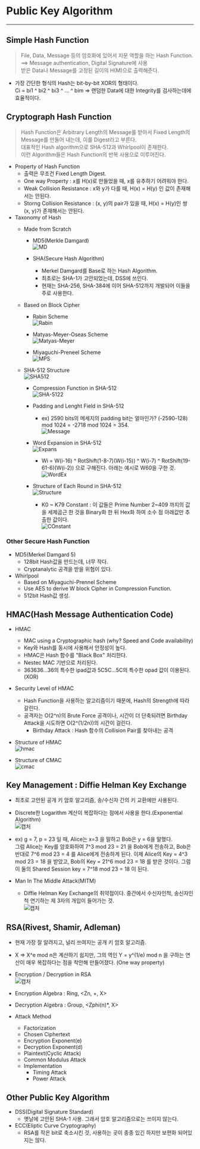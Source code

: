 # Public Key Algorithm
---
## Simple Hash Function
>File, Data, Message 등의 암호화에 있어서 지문 역할을 하는 Hash Function. ==> Message authentication, Digital Signature에 사용  
>받은 Data나 Message를 고정된 길이의 H(M)으로 출력해준다.  
- 가장 간단한 형식의 Hash는 bit-by-bit XOR의 형태이다.  
  Ci = bi1 ^ bi2 ^ bi3 ^ ... ^ bim => 랜덤한 Data에 대한 Integrity를 검사하는데에 효율적이다.

## Cryptograph Hash Function
> Hash Function은 Arbitrary Length의 Message를 받아서 Fixed Length의 Message를 만들어 내는데, 이를 Digest라고 부른다.  
> 대표적인 Hash algorithm으로 SHA-512과 Whirlpool이 존재한다.  
> 이런 Algorithm들은 Hash Function의 반복 사용으로 이루어진다.
- Property of Hash Function
  - 출력은 무조건 Fixed Length Digest.
  - One way Property : x를 H(x)로 만들었을 때, x를 유추하기 어려워야 한다.
  - Weak Collision Resistance : x와 y가 다를 때, H(x) = H(y) 인 값이 존재해서는 안된다.
  - Storng Collision Resistance : (x, y)의 pair가 있을 때, H(x) = H(y)인 쌍 (x, y)가 존재해서는 안된다.
- Taxonomy of Hash
  - Made from Scratch
    - MD5(Merkle Damgard)  
    ![MD](https://user-images.githubusercontent.com/71700079/119770178-d46bd100-bef6-11eb-9c43-0f676f4a5b5f.PNG)  

    - SHA(Secure Hash Algorithm)  
      - Merkel Damgard를 Base로 하는 Hash Algorithm.
      - 최초로는 SHA-1가 고안되었는데, DSS에 쓰인다.
      - 현재는 SHA-256, SHA-384에 이어 SHA-512까지 개발되어 이들을 주로 사용한다.

  - Based on Block Cipher
    - Rabin Scheme  
    ![Rabin](https://user-images.githubusercontent.com/71700079/119770232-e2b9ed00-bef6-11eb-9d68-7377a6cb7cad.PNG)

    - Matyas-Meyer-Oseas Scheme  
    ![Matyas-Meyer](https://user-images.githubusercontent.com/71700079/119770249-e5b4dd80-bef6-11eb-882a-f36b450934bb.PNG)

    - Miyaguchi-Preneel Scheme  
    ![MPS](https://user-images.githubusercontent.com/71700079/119770260-e77ea100-bef6-11eb-8993-686135c9a026.PNG)
  
  - SHA-512 Structure  
  ![SHA512](https://user-images.githubusercontent.com/71700079/119770465-32001d80-bef7-11eb-83b3-7a8de881b02e.PNG)  
    - Compression Function in SHA-512  
    ![SHA-5122](https://user-images.githubusercontent.com/71700079/119770501-3cbab280-bef7-11eb-809b-4e4257d634b0.PNG)  
    
    - Padding and Lenght Field in SHA-512  
      - ex) 2590 bits의 메세지의 padding bit는 얼마인가? (-2590-128) mod 1024 = -2718 mod 1024 = 354.  
    ![Message](https://user-images.githubusercontent.com/71700079/119770593-5a881780-bef7-11eb-8d78-ea9b062e9c03.PNG)  
    
    - Word Expansion in SHA-512  
    ![Expans](https://user-images.githubusercontent.com/71700079/119770974-ed28b680-bef7-11eb-8096-1fa2fbb6c52d.PNG)  
      - Wi = W(i-16) ^ RotShift(1-8-7)(W(i-15)) ^ W(i-7) ^ RotShift(19-61-6)(W(i-2)) 으로 구해진다. 아래는 예시로 W60을 구한 것.  
      ![WordEx](https://user-images.githubusercontent.com/71700079/119770986-f023a700-bef7-11eb-99d3-cc4e3b384e77.PNG)  

    - Structure of Each Round in SHA-512  
    ![Structure](https://user-images.githubusercontent.com/71700079/119771918-61178e80-bef9-11eb-87ee-801ccc2d0bf0.PNG)  
      - K0 ~ K79 Constant : 이 값들은 Prime Number 2~409 까지의 값을 세제곱근 한 것을 Binary화 한 뒤 Hex화 하여 소수 점 아래값만 추출한 값이다.  
      ![COnstant](https://user-images.githubusercontent.com/71700079/119771986-768cb880-bef9-11eb-85a7-f8264ff3d6f5.PNG)  

### Other Secure Hash Function
- MD5(Merkel Damgard 5)
  - 128bit Hash값을 만드는데, 너무 작다.
  - Cryptanalytic 공격을 받을 위험이 있다.
- Whirlpool
  - Based on Miyaguchi-Prennel Scheme
  - Use AES to derive W block Cipher in Compression Function.
  - 512bit Hash값 생성.

## HMAC(Hash Message Authentication Code)
- HMAC
  - MAC using a Cryptographic hash (why? Speed and Code availability)
  - Key와 Hash를 동시에 사용해서 안정성이 높다.
  - HMAC은 Hash 함수를 "Black Box" 처리한다.
  - Nestec MAC 기반으로 처리된다.
  - 363636...36의 특수한 ipad값과 5C5C...5C의 특수한 opad 값이 이용된다.(XOR)
- Security Level of HMAC
  - Hash Function을 사용하는 알고리즘이기 때문에, Hash의 Strength에 따라 갈린다.
  - 공격자는 O(2^n)의 Brute Force 공격이나, 시간이 더 단축되려면 Birthday Attack을 시도하면 O(2^(1/2n))의 시간이 걸린다.
    - Birthday Attack : Hash 함수의 Collision Pair를 찾아내는 공격
- Structure of HMAC  
![hmac](https://user-images.githubusercontent.com/71700079/119780198-79d97180-bf04-11eb-8624-c1a50a20e757.PNG)  

- Structure of CMAC  
![cmac](https://user-images.githubusercontent.com/71700079/119780201-7ba33500-bf04-11eb-9c40-a73d393be38c.PNG)  


## Key Management : Diffie Helman Key Exchange
- 최초로 고안된 공개 키 암호 알고리즘, 송/수신자 간의 키 교환에만 사용된다.
- Discrete한 Logarithm 계산이 복잡하다는 점에서 사용을 한다.(Exponential Algorithm)  
![캡처](https://user-images.githubusercontent.com/71700079/119767244-7688ba80-bef1-11eb-8bff-fe036832bc88.PNG)  

- ex) g = 7, p = 23 일 때, Alice는 x=3 을 말하고 Bob은 y = 6을 말했다.  
  그럼 Alice는 Key를 암호화하여 7^3 mod 23 = 21 을 Bob에게 전송하고, Bob은 반대로 7^6 mod 23 = 4 를 Alice에게 전송하게 된다.
  이제 Alice의 Key = 4^3 mod 23 = 18 을 받았고, Bob의 Key = 21^6 mod 23 = 18 를 받은 것이다.
  그럼 이 둘의 Shared Session key = 7^18 mod 23 = 18 이 된다.
- Man In The Middle Attack(MITM)
  - Diffie Helman Key Exchange의 취약점이다. 중간에서 수신자인척, 송신자인척 연기하는 제 3자의 개입이 들어가는 것.  
    ![캡처](https://user-images.githubusercontent.com/71700079/119767713-4b529b00-bef2-11eb-881b-486c5184d954.PNG)  

## RSA(Rivest, Shamir, Adleman)
- 현재 가장 잘 알려지고, 널리 쓰여지는 공개 키 암호 알고리즘.
- X => X^e mod n은 계산하기 쉽지만, 그의 역인 Y = y^(1/e) mod n 을 구하는 연산이 매우 복잡하다는 점을 착안해 만들어졌다. (One way property)
- Encryption / Decryption in RSA  
![캡처](https://user-images.githubusercontent.com/71700079/119767972-d2077800-bef2-11eb-89e0-e753bffea150.PNG)  

- Encryption Algebra : Ring, <Zn, +, X>
- Decryption Algebra : Group, <Zphi(n)*, X>

- Attack Method
  - Factorization
  - Chosen Ciphertext
  - Encryption Exponent(e)
  - Decryption Exponent(d)
  - Plaintext(Cyclic Attack)
  - Common Modulus Attack
  - Implementation
    - Timing Attack
    - Power Attack
 
## Other Public Key Algorithm
- DSS(Digital Signature Standard)
  - 옛날에 고안된 SHA-1 사용. 그래서 암호 알고리즘으로는 쓰이지 않는다.
- ECC(Eliptic Curve Cryptography)
  - RSA를 작은 bit로 축소시킨 것, 사용하는 곳이 종종 있긴 하지만 보편화 되어있지는 않다.

